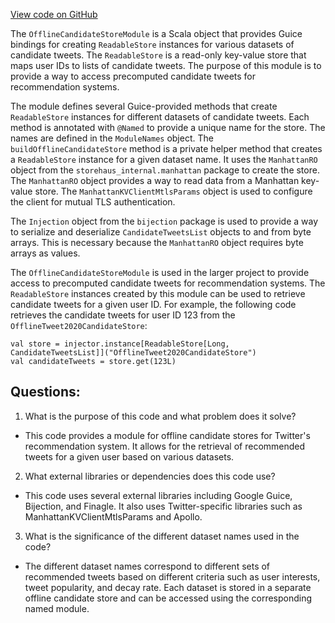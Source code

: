[View code on GitHub](https://github.com/misbahsy/the-algorithm/cr-mixer/server/src/main/scala/com/twitter/cr_mixer/module/OfflineCandidateStoreModule.scala)

The `OfflineCandidateStoreModule` is a Scala object that provides Guice bindings for creating `ReadableStore` instances for various datasets of candidate tweets. The `ReadableStore` is a read-only key-value store that maps user IDs to lists of candidate tweets. The purpose of this module is to provide a way to access precomputed candidate tweets for recommendation systems. 

The module defines several Guice-provided methods that create `ReadableStore` instances for different datasets of candidate tweets. Each method is annotated with `@Named` to provide a unique name for the store. The names are defined in the `ModuleNames` object. The `buildOfflineCandidateStore` method is a private helper method that creates a `ReadableStore` instance for a given dataset name. It uses the `ManhattanRO` object from the `storehaus_internal.manhattan` package to create the store. The `ManhattanRO` object provides a way to read data from a Manhattan key-value store. The `ManhattanKVClientMtlsParams` object is used to configure the client for mutual TLS authentication. 

The `Injection` object from the `bijection` package is used to provide a way to serialize and deserialize `CandidateTweetsList` objects to and from byte arrays. This is necessary because the `ManhattanRO` object requires byte arrays as values. 

The `OfflineCandidateStoreModule` is used in the larger project to provide access to precomputed candidate tweets for recommendation systems. The `ReadableStore` instances created by this module can be used to retrieve candidate tweets for a given user ID. For example, the following code retrieves the candidate tweets for user ID 123 from the `OfflineTweet2020CandidateStore`:

```
val store = injector.instance[ReadableStore[Long, CandidateTweetsList]]("OfflineTweet2020CandidateStore")
val candidateTweets = store.get(123L)
```
## Questions: 
 1. What is the purpose of this code and what problem does it solve?
- This code provides a module for offline candidate stores for Twitter's recommendation system. It allows for the retrieval of recommended tweets for a given user based on various datasets.

2. What external libraries or dependencies does this code use?
- This code uses several external libraries including Google Guice, Bijection, and Finagle. It also uses Twitter-specific libraries such as ManhattanKVClientMtlsParams and Apollo.

3. What is the significance of the different dataset names used in the code?
- The different dataset names correspond to different sets of recommended tweets based on different criteria such as user interests, tweet popularity, and decay rate. Each dataset is stored in a separate offline candidate store and can be accessed using the corresponding named module.